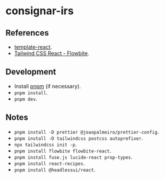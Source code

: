 # consignar-irs

## References

- [template-react](https://github.com/vitejs/vite/tree/v3.0.0-alpha.13/packages/create-vite/template-react).
- [Tailwind CSS React - Flowbite](https://flowbite.com/docs/getting-started/react/).

## Development

- Install [pnpm](https://pnpm.io/installation) (if necessary).
- `pnpm install`.
- `pnpm dev`.

## Notes

- `pnpm install -D prettier @joaopalmeiro/prettier-config`.
- `pnpm install -D tailwindcss postcss autoprefixer`.
- `npx tailwindcss init -p`.
- `pnpm install flowbite flowbite-react`.
- `pnpm install fuse.js lucide-react prop-types`.
- `pnpm install react-recipes`.
- `pnpm install @headlessui/react`.
